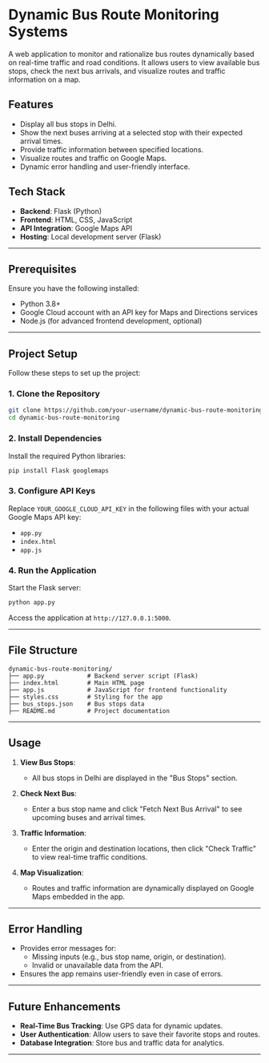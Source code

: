 # Dynamic Bus Route Monitoring Systems

A web application to monitor and rationalize bus routes dynamically based on real-time traffic and road conditions. It allows users to view available bus stops, check the next bus arrivals, and visualize routes and traffic information on a map.

## Features

- Display all bus stops in Delhi.
- Show the next buses arriving at a selected stop with their expected arrival times.
- Provide traffic information between specified locations.
- Visualize routes and traffic on Google Maps.
- Dynamic error handling and user-friendly interface.

## Tech Stack

- **Backend**: Flask (Python)
- **Frontend**: HTML, CSS, JavaScript
- **API Integration**: Google Maps API
- **Hosting**: Local development server (Flask)

---

## Prerequisites

Ensure you have the following installed:

- Python 3.8+
- Google Cloud account with an API key for Maps and Directions services
- Node.js (for advanced frontend development, optional)

---

## Project Setup

Follow these steps to set up the project:

### 1. Clone the Repository

```bash
git clone https://github.com/your-username/dynamic-bus-route-monitoring.git
cd dynamic-bus-route-monitoring
```

### 2. Install Dependencies

Install the required Python libraries:

```bash
pip install Flask googlemaps
```

### 3. Configure API Keys

Replace `YOUR_GOOGLE_CLOUD_API_KEY` in the following files with your actual Google Maps API key:

- `app.py`
- `index.html`
- `app.js`

### 4. Run the Application

Start the Flask server:

```bash
python app.py
```

Access the application at `http://127.0.0.1:5000`.

---

## File Structure

```
dynamic-bus-route-monitoring/
├── app.py            # Backend server script (Flask)
├── index.html        # Main HTML page
├── app.js            # JavaScript for frontend functionality
├── styles.css        # Styling for the app
├── bus_stops.json    # Bus stops data
├── README.md         # Project documentation
```

---

## Usage

1. **View Bus Stops**:
   - All bus stops in Delhi are displayed in the "Bus Stops" section.
   
2. **Check Next Bus**:
   - Enter a bus stop name and click "Fetch Next Bus Arrival" to see upcoming buses and arrival times.

3. **Traffic Information**:
   - Enter the origin and destination locations, then click "Check Traffic" to view real-time traffic conditions.

4. **Map Visualization**:
   - Routes and traffic information are dynamically displayed on Google Maps embedded in the app.

---

## Error Handling

- Provides error messages for:
  - Missing inputs (e.g., bus stop name, origin, or destination).
  - Invalid or unavailable data from the API.
- Ensures the app remains user-friendly even in case of errors.

---



## Future Enhancements

- **Real-Time Bus Tracking**: Use GPS data for dynamic updates.
- **User Authentication**: Allow users to save their favorite stops and routes.
- **Database Integration**: Store bus and traffic data for analytics.

---
